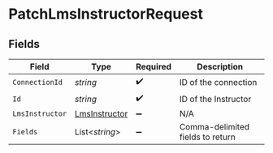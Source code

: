 # PatchLmsInstructorRequest


## Fields

| Field                                                     | Type                                                      | Required                                                  | Description                                               |
| --------------------------------------------------------- | --------------------------------------------------------- | --------------------------------------------------------- | --------------------------------------------------------- |
| `ConnectionId`                                            | *string*                                                  | :heavy_check_mark:                                        | ID of the connection                                      |
| `Id`                                                      | *string*                                                  | :heavy_check_mark:                                        | ID of the Instructor                                      |
| `LmsInstructor`                                           | [LmsInstructor](../../Models/Components/LmsInstructor.md) | :heavy_minus_sign:                                        | N/A                                                       |
| `Fields`                                                  | List<*string*>                                            | :heavy_minus_sign:                                        | Comma-delimited fields to return                          |